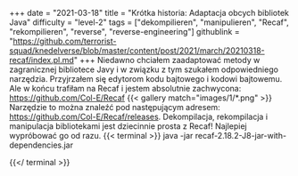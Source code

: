 +++
date = "2021-03-18"
title = "Krótka historia: Adaptacja obcych bibliotek Java"
difficulty = "level-2"
tags = ["dekompilieren", "manipulieren", "Recaf", "rekompilieren", "reverse", "reverse-engineering"]
githublink = "https://github.com/terrorist-squad/knedelverse/blob/master/content/post/2021/march/20210318-recaf/index.pl.md"
+++
Niedawno chciałem zaadaptować metody w zagranicznej bibliotece Javy i w związku z tym szukałem odpowiedniego narzędzia. Przyjrzałem się edytorom kodu bajtowego i kodowi bajtowemu. Ale w końcu trafiłam na Recaf i jestem absolutnie zachwycona: https://github.com/Col-E/Recaf
{{< gallery match="images/1/*.png" >}}
Narzędzie to można znaleźć pod następującym adresem: https://github.com/Col-E/Recaf/releases. Dekompilacja, rekompilacja i manipulacja bibliotekami jest dziecinnie prosta z Recaf! Najlepiej wypróbować go od razu.
{{< terminal >}}
java -jar recaf-2.18.2-J8-jar-with-dependencies.jar

{{</ terminal >}}
